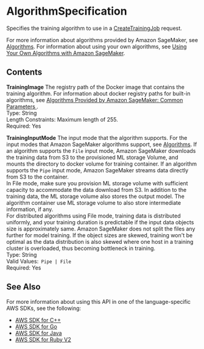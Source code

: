 # AlgorithmSpecification<a name="API_AlgorithmSpecification"></a>

Specifies the training algorithm to use in a [CreateTrainingJob](http://docs.aws.amazon.com/sagemaker/latest/dg/API_CreateTrainingJob.html) request\. 

For more information about algorithms provided by Amazon SageMaker, see [Algorithms](http://docs.aws.amazon.com/sagemaker/latest/dg/algos.html)\. For information about using your own algorithms, see [Using Your Own Algorithms with Amazon SageMaker](your-algorithms.md)\. 

## Contents<a name="API_AlgorithmSpecification_Contents"></a>

 **TrainingImage**   <a name="SageMaker-Type-AlgorithmSpecification-TrainingImage"></a>
The registry path of the Docker image that contains the training algorithm\. For information about docker registry paths for built\-in algorithms, see [Algorithms Provided by Amazon SageMaker: Common Parameters ](sagemaker-algo-docker-registry-paths.md)\.  
Type: String  
Length Constraints: Maximum length of 255\.  
Required: Yes

 **TrainingInputMode**   <a name="SageMaker-Type-AlgorithmSpecification-TrainingInputMode"></a>
The input mode that the algorithm supports\. For the input modes that Amazon SageMaker algorithms support, see [Algorithms](http://docs.aws.amazon.com/sagemaker/latest/dg/algos.html)\. If an algorithm supports the `File` input mode, Amazon SageMaker downloads the training data from S3 to the provisioned ML storage Volume, and mounts the directory to docker volume for training container\. If an algorithm supports the `Pipe` input mode, Amazon SageMaker streams data directly from S3 to the container\.   
 In File mode, make sure you provision ML storage volume with sufficient capacity to accommodate the data download from S3\. In addition to the training data, the ML storage volume also stores the output model\. The algorithm container use ML storage volume to also store intermediate information, if any\.   
 For distributed algorithms using File mode, training data is distributed uniformly, and your training duration is predictable if the input data objects size is approximately same\. Amazon SageMaker does not split the files any further for model training\. If the object sizes are skewed, training won't be optimal as the data distribution is also skewed where one host in a training cluster is overloaded, thus becoming bottleneck in training\.   
Type: String  
Valid Values:` Pipe | File`   
Required: Yes

## See Also<a name="API_AlgorithmSpecification_SeeAlso"></a>

For more information about using this API in one of the language\-specific AWS SDKs, see the following:
+  [AWS SDK for C\+\+](http://docs.aws.amazon.com/goto/SdkForCpp/sagemaker-2017-07-24/AlgorithmSpecification) 
+  [AWS SDK for Go](http://docs.aws.amazon.com/goto/SdkForGoV1/sagemaker-2017-07-24/AlgorithmSpecification) 
+  [AWS SDK for Java](http://docs.aws.amazon.com/goto/SdkForJava/sagemaker-2017-07-24/AlgorithmSpecification) 
+  [AWS SDK for Ruby V2](http://docs.aws.amazon.com/goto/SdkForRubyV2/sagemaker-2017-07-24/AlgorithmSpecification) 